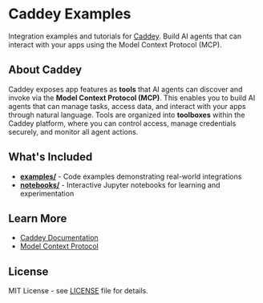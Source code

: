 # Caddey Examples

Integration examples and tutorials for [Caddey](https://caddey.ai). Build AI agents that can interact with your apps using the Model Context Protocol (MCP).

## About Caddey

Caddey exposes app features as **tools** that AI agents can discover and invoke via the **Model Context Protocol (MCP)**. This enables you to build AI agents that can manage tasks, access data, and interact with your apps through natural language. Tools are organized into **toolboxes** within the Caddey platform, where you can control access, manage credentials securely, and monitor all agent actions.

## What's Included

- **[examples/](./examples/)** - Code examples demonstrating real-world integrations
- **[notebooks/](./notebooks/)** - Interactive Jupyter notebooks for learning and experimentation

## Learn More

- [Caddey Documentation](https://caddey.ai/docs)
- [Model Context Protocol](https://modelcontextprotocol.io/)

## License

MIT License - see [LICENSE](LICENSE) file for details.
